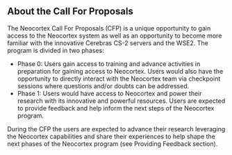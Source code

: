 ## About the Call For Proposals
The Neocortex Call For Proposals (CFP) is a unique opportunity to gain access to the Neocortex system as well as an opportunity to become more familiar with the innovative Cerebras CS-2 servers and the WSE2. The program is divided in two phases:
* Phase 0: Users gain access to training and advance activities in preparation for gaining access to Neocortex. Users would also have the opportunity to directly interact with the Neocortex team via checkpoint sessions where questions and/or doubts can be addressed.
* Phase 1: Users would have access to Neocortex and power their research with its innovative and powerful resources. Users are expected to provide feedback and help inform the next steps of the Neocortex program.

During the CFP the users are expected to advance their research leveraging the Neocortex capabilities and share their experiences to help shape the next phases of the Neocortex program (see Providing Feedback section).

